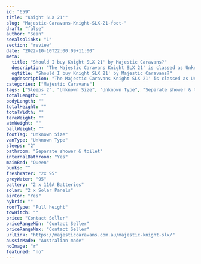 ```yaml
---
id: "659"
title: "Knight SLX 21'"
slug: "Majestic-Caravans-Knight-SLX-21-foot-"
draft: "false"
author: "Sean"
seealsolinks: "1"
section: "review"
date: "2022-10-10T22:00:09+11:00"
meta:
  title: "Should I buy Knight SLX 21' by Majestic Caravans?"
  description: "The Majestic Caravans Knight SLX 21' is classed as Unknown Type, and sleeps 2 people. It is Australian made and comes in at Unknown Size. It generally has Separate shower & toilet."
  ogtitle: "Should I buy Knight SLX 21' by Majestic Caravans?"
  ogdescription: "The Majestic Caravans Knight SLX 21' is classed as Unknown Type, and sleeps 2 people. It is Australian made and comes in at Unknown Size. It generally has Separate shower & toilet."
categories: ["Majestic Caravans"]
tags: ["Sleeps 2", "Unknown Size", "Unknown Type", "Separate shower & toilet", "Full height", "Price Unknown", "Australian made"]
totalLength: ""
bodyLength: ""
totalHeight: ""
totalWidth: ""
tareWeight: ""
atmWeight: ""
ballWeight: ""
footTag: "Unknown Size"
vanType: "Unknown Type"
sleeps: "2"
bathroom: "Separate shower & toilet"
internalBathroom: "Yes"
mainBed: "Queen"
bunks: ""
freshWater: "2x 95"
greyWater: "95"
battery: "2 x 110A Batteries"
solar: "2 x Solar Panels"
airCon: "Yes"
hybrid: ""
roofType: "Full height"
towHitch: ""
price: "Contact Seller"
priceRangeMin: "Contact Seller"
priceRangeMax: "Contact Seller"
urlLink: "https://majesticcaravans.com.au/majestic-knight-slx/"
aussieMade: "Australian made"
noImage: "r"
featured: "no"
---
```

